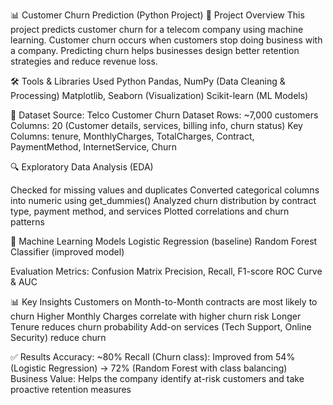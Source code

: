 📊 Customer Churn Prediction (Python Project)
📌 Project Overview
This project predicts customer churn for a telecom company using machine learning.
Customer churn occurs when customers stop doing business with a company. Predicting churn helps businesses design better retention strategies and reduce revenue loss.

🛠️ Tools & Libraries Used
Python
Pandas, NumPy (Data Cleaning & Processing)
Matplotlib, Seaborn (Visualization)
Scikit-learn (ML Models)

📂 Dataset
Source: Telco Customer Churn Dataset
Rows: ~7,000 customers
Columns: 20 (Customer details, services, billing info, churn status)
Key Columns:
tenure, MonthlyCharges, TotalCharges, Contract, PaymentMethod, InternetService, Churn

🔍 Exploratory Data Analysis (EDA)

Checked for missing values and duplicates
Converted categorical columns into numeric using get_dummies()
Analyzed churn distribution by contract type, payment method, and services
Plotted correlations and churn patterns

🤖 Machine Learning Models
Logistic Regression (baseline)
Random Forest Classifier (improved model)

Evaluation Metrics:
Confusion Matrix
Precision, Recall, F1-score
ROC Curve & AUC

📊 Key Insights
Customers on Month-to-Month contracts are most likely to churn
Higher Monthly Charges correlate with higher churn risk
Longer Tenure reduces churn probability
Add-on services (Tech Support, Online Security) reduce churn

✅ Results
Accuracy: ~80%
Recall (Churn class): Improved from 54% (Logistic Regression) → 72% (Random Forest with class balancing)
Business Value: Helps the company identify at-risk customers and take proactive retention measures

